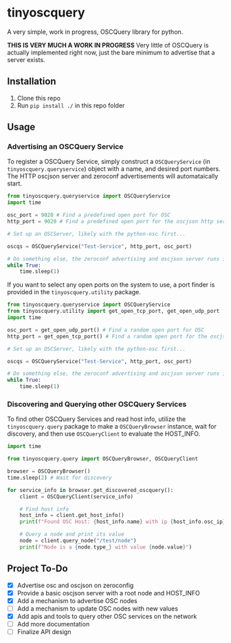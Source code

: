 # tinyoscquery
A very simple, work in progress, OSCQuery library for python.

**THIS IS VERY MUCH A WORK IN PROGRESS** Very little of OSCQuery is actually implemented right now, just the bare minimum to advertise that a server exists.

## Installation
1. Clone this repo
2. Run `pip install ./` in this repo folder

## Usage
### Advertising an OSCQuery Service
To register a OSCQuery Service, simply construct a `OSCQueryService` (in `tinyoscquery.queryservice`) object with a name, and desired port numbers. The HTTP oscjson server and zeroconf advertisements will automataically start.

```Python
from tinyoscquery.queryservice import OSCQueryService
import time

osc_port = 9020 # Find a predefined open port for OSC
http_port = 9020 # Find a predefined open port for the oscjson http server -- can be the same port as osc

# Set up an OSCServer, likely with the python-osc first...

oscqs = OSCQueryService("Test-Service", http_port, osc_port)

# Do something else, the zeroconf advertising and oscjson server runs in the background
while True:
    time.sleep(1)

```

If you want to select any open ports on the system to use, a port finder is provided in the `tinyoscquery.utility` package.

```Python
from tinyoscquery.queryservice import OSCQueryService
from tinyoscquery.utility import get_open_tcp_port, get_open_udp_port
import time

osc_port = get_open_udp_port() # Find a random open port for OSC
http_port = get_open_tcp_port() # Find a random open port for the oscjson http server -- can be the same port as osc

# Set up an OSCServer, likely with the python-osc first...

oscqs = OSCQueryService("Test-Service", http_port, osc_port)

# Do something else, the zeroconf advertising and oscjson server runs in the background
while True:
    time.sleep(1)

```
### Discovering and Querying other OSCQuery Services

To find other OSCQuery Services and read host info, utilize the `tinyoscquery.query` package to make a `OSCQueryBrowser` instance, wait for discovery, and then use `OSCQueryClient` to evaluate the HOST_INFO.
```python
import time

from tinyoscquery.query import OSCQueryBrowser, OSCQueryClient

browser = OSCQueryBrowser()
time.sleep(2) # Wait for discovery

for service_info in browser.get_discovered_oscquery():
    client = OSCQueryClient(service_info)

    # Find host info
    host_info = client.get_host_info()
    print(f"Found OSC Host: {host_info.name} with ip {host_info.osc_ip}:{host_info.osc_port}")

    # Query a node and print its value
    node = client.query_node("/test/node")
    print(f"Node is a {node.type_} with value {node.value}")
```



## Project To-Do
- [x] Advertise osc and oscjson on zeroconfig
- [x] Provide a basic oscjson server with a root node and HOST_INFO
- [X] Add a mechanism to advertise OSC nodes
- [ ] Add a mechanism to update OSC nodes with new values
- [X] Add apis and tools to query other OSC services on the network
- [ ] Add more documentation
- [ ] Finalize API design